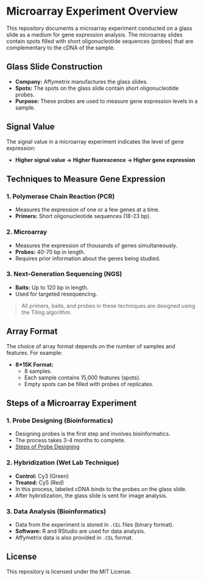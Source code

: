 
# Microarray Experiment Overview

This repository documents a microarray experiment conducted on a glass slide as a medium for gene expression analysis. The microarray slides contain spots filled with short oligonucleotide sequences (probes) that are complementary to the cDNA of the sample.

## Glass Slide Construction

- **Company:** Affymetrix manufactures the glass slides.
- **Spots:** The spots on the glass slide contain short oligonucleotide probes.
- **Purpose:** These probes are used to measure gene expression levels in a sample.

## Signal Value

The signal value in a microarray experiment indicates the level of gene expression:

- **Higher signal value → Higher fluorescence → Higher gene expression**

## Techniques to Measure Gene Expression

### 1. Polymerase Chain Reaction (PCR)
- Measures the expression of one or a few genes at a time.
- **Primers:** Short oligonucleotide sequences (18-23 bp).

### 2. Microarray
- Measures the expression of thousands of genes simultaneously.
- **Probes:** 40-70 bp in length.
- Requires prior information about the genes being studied.

### 3. Next-Generation Sequencing (NGS)
- **Baits:** Up to 120 bp in length.
- Used for targeted resequencing.

> All primers, baits, and probes in these techniques are designed using the Tiling algorithm.

## Array Format

The choice of array format depends on the number of samples and features. For example:

- **8*15K Format:** 
    - 8 samples.
    - Each sample contains 15,000 features (spots).
    - Empty spots can be filled with probes of replicates.

## Steps of a Microarray Experiment

### 1. Probe Designing (Bioinformatics)
- Designing probes is the first step and involves bioinformatics.
- The process takes 3-4 months to complete.
- [Steps of Probe Designing](https://www.notion.so/Steps-of-probe-designing-81dac7fce9ac45dfb5a167f20485d77f?pvs=21)

### 2. Hybridization (Wet Lab Technique)
- **Control:** Cy3 (Green)
- **Treated:** Cy5 (Red)
- In this process, labeled cDNA binds to the probes on the glass slide. 
- After hybridization, the glass slide is sent for image analysis.

### 3. Data Analysis (Bioinformatics)
- Data from the experiment is stored in `.CEL` files (binary format).
- **Software:** R and RStudio are used for data analysis.
- Affymetrix data is also provided in `.CEL` format.

## License

This repository is licensed under the MIT License.
